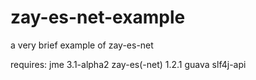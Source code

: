 # zay-es-net-example
a very brief example of zay-es-net

requires:
jme 3.1-alpha2
zay-es(-net) 1.2.1
guava
slf4j-api
